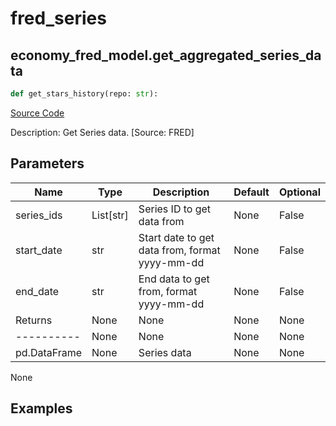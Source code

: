 # fred_series

## economy_fred_model.get_aggregated_series_data

```python
def get_stars_history(repo: str):
```
[Source Code](https://github.com/OpenBB-finance/OpenBBTerminal/tree/main/openbb_terminal/decorators.py#L203)

Description: Get Series data. [Source: FRED]

## Parameters

| Name | Type | Description | Default | Optional |
| ---- | ---- | ----------- | ------- | -------- |
| series_ids | List[str] | Series ID to get data from | None | False |
| start_date | str | Start date to get data from, format yyyy-mm-dd | None | False |
| end_date | str | End data to get from, format yyyy-mm-dd | None | False |
| Returns | None | None | None | None |
| ---------- | None | None | None | None |
| pd.DataFrame | None | Series data | None | None |

None

## Examples

